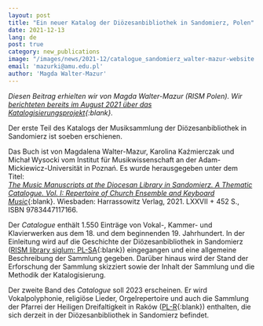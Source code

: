 ```yaml
---
layout: post
title: "Ein neuer Katalog der Diözesanbibliothek in Sandomierz, Polen"
date: 2021-12-13
lang: de
post: true
category: new_publications
image: "/images/news/2021-12/catalogue_sandomierz_walter-mazur-website.png"
email: 'mazurki@amu.edu.pl'
author: 'Magda Walter-Mazur'
---
```


_Diesen Beitrag erhielten wir von Magda Walter-Mazur (RISM Polen). Wir [berichteten bereits im August 2021 über das Katalogisierungsprojekt](https://rism.info/de/library_collections/2021/08/02/music-collection-diocesan-library-sandomierz-rism.html){:blank}._  

Der erste Teil des Katalogs der Musiksammlung der Diözesanbibliothek in Sandomierz ist soeben erschienen.  

Das Buch ist von Magdalena Walter-Mazur, Karolina Kaźmierczak und Michał Wysocki vom Institut für Musikwissenschaft an der Adam-Mickiewicz-Universität in Poznań. Es wurde herausgegeben unter dem Titel:  
[_The Music Manuscripts at the Diocesan Library in Sandomierz. A Thematic Catalogue. Vol. I: Repertoire of Church Ensemble and Keyboard Music_](https://www.harrassowitz-verlag.de/The_Music_Manuscripts_at_the_Diocesan_Library_in_Sandomierz._A_Thematic_Catalogue/titel_6943.ahtml){:blank}. Wiesbaden: Harrassowitz Verlag, 2021. LXXVII + 452 S.,  ISBN 9783447117166.  

Der _Catalogue_ enthält 1.550 Einträge von Vokal-, Kammer- und Klavierwerken aus dem 18. und dem beginnenden 19. Jahrhundert. In der Einleitung wird auf die Geschichte der Diözesanbibliothek in Sandomierz ([RISM library siglum: PL-SA](https://opac.rism.info/search?View=rism&siglum=PL-SA){:blank}) eingegangen und eine allgemeine Beschreibung der Sammlung gegeben. Darüber hinaus wird der Stand der Erforschung der Sammlung skizziert sowie der Inhalt der Sammlung und die Methodik der Katalogisierung. 

Der zweite Band des _Catalogue_ soll 2023 erscheinen. Er wird Vokalpolyphonie, religiöse Lieder, Orgelrepertoire und auch die Sammlung der Pfarrei der Heiligen Dreifaltigkeit in Raków ([PL-R](https://opac.rism.info/search?View=rism&siglum=PL-R){:blank}) enthalten, die sich derzeit in der Diözesanbibliothek in Sandomierz befindet.  
